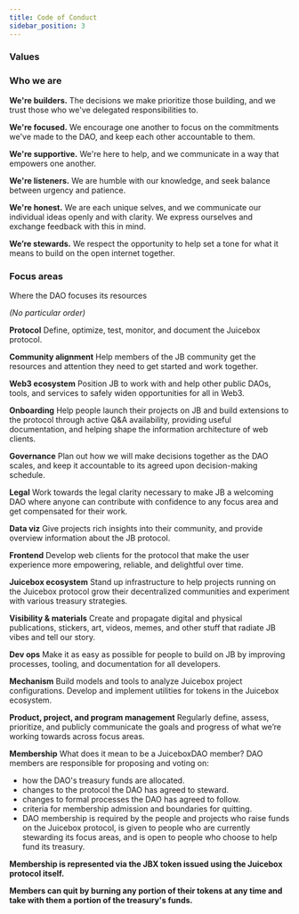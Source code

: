 ```yaml
---
title: Code of Conduct
sidebar_position: 3
---
```


### Values

### Who we are

**We're builders.** The decisions we make prioritize those building, and we trust those who we've delegated responsibilities to.

**We're focused.** We encourage one another to focus on the commitments we've made to the DAO, and keep each other accountable to them.

**We're supportive.** We're here to help, and we communicate in a way that empowers one another.

**We're listeners.** We are humble with our knowledge, and seek balance between urgency and patience.

**We're honest.** We are each unique selves, and we communicate our individual ideas openly and with clarity. We express ourselves and exchange feedback with this in mind.

**We’re stewards.** We respect the opportunity to help set a tone for what it means to build on the open internet together.

### Focus areas

Where the DAO focuses its resources

_(No particular order)_

**Protocol** Define, optimize, test, monitor, and document the Juicebox protocol.

**Community alignment** Help members of the JB community get the resources and attention they need to get started and work together.

**Web3 ecosystem** Position JB to work with and help other public DAOs, tools, and services to safely widen opportunities for all in Web3.

**Onboarding** Help people launch their projects on JB and build extensions to the protocol through active Q&A availability, providing useful documentation, and helping shape the information architecture of web clients.

**Governance** Plan out how we will make decisions together as the DAO scales, and keep it accountable to its agreed upon decision-making schedule.

**Legal** Work towards the legal clarity necessary to make JB a welcoming DAO where anyone can contribute with confidence to any focus area and get compensated for their work.

**Data viz** Give projects rich insights into their community, and provide overview information about the JB protocol.

**Frontend** Develop web clients for the protocol that make the user experience more empowering, reliable, and delightful over time.

**Juicebox ecosystem** Stand up infrastructure to help projects running on the Juicebox protocol grow their decentralized communities and experiment with various treasury strategies.

**Visibility & materials** Create and propagate digital and physical publications, stickers, art, videos, memes, and other stuff that radiate JB vibes and tell our story.

**Dev ops** Make it as easy as possible for people to build on JB by improving processes, tooling, and documentation for all developers.

**Mechanism** Build models and tools to analyze Juicebox project configurations. Develop and implement utilities for tokens in the Juicebox ecosystem.

**Product, project, and program management** Regularly define, assess, prioritize, and publicly communicate the goals and progress of what we’re working towards across focus areas.

**Membership** What does it mean to be a JuiceboxDAO member? DAO members are responsible for proposing and voting on:

-   how the DAO's treasury funds are allocated.
-   changes to the protocol the DAO has agreed to steward.
-   changes to formal processes the DAO has agreed to follow.
-   criteria for membership admission and boundaries for quitting.
-   DAO membership is required by the people and projects who raise funds on the Juicebox protocol, is given to people who are currently stewarding its focus areas, and is open to people who choose to help fund its treasury.

**Membership is represented via the JBX token issued using the Juicebox protocol itself.**

**Members can quit by burning any portion of their tokens at any time and take with them a portion of the treasury's funds.**
